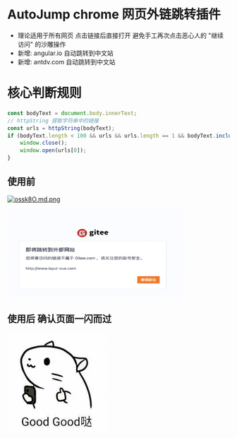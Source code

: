 # AutoJump chrome 网页外链跳转插件

-   理论适用于所有网页 点击链接后直接打开 避免手工再次点击恶心人的 "继续访问" 的沙雕操作
-   新增: angular.io 自动跳转到中文站
-   新增: antdv.com 自动跳转到中文站

# 核心判断规则

```js
const bodyText = document.body.innerText;
// httpString 提取字符串中的链接
const urls = httpString(bodyText);
if (bodyText.length < 100 && urls && urls.length == 1 && bodyText.includes("安全")) {
	window.close();
	window.open(urls[0]);
}
```

## 使用前

[<img src="https://s4.ax1x.com/2021/12/06/ossk8O.md.png" alt="ossk8O.md.png" style="width:400px;height:200px" />](https://imgtu.com/i/ossk8O)

[<img src="https://raw.githubusercontent.com/WangSunio/img/main/images/202212301024421.png" alt="ossk8O.md.png" style="width:400px;height:200px" />]()

## 使用后 确认页面一闪而过

[<img src="https://raw.githubusercontent.com/WangSunio/img/main/images/202212301045400.jpeg" alt="ossk8O.md.png"  />]()
